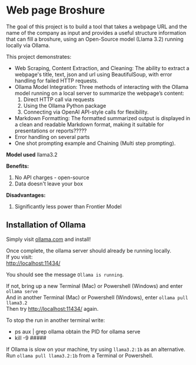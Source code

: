 
# Web page Broshure 
The goal of this project is to build a tool that takes a webpage URL and the name of the company as input and provides a useful structure information that can fill a broshure, using an Open-Source model (Llama 3.2) running locally via Ollama.

This project demonstrates:
- Web Scraping, Content Extraction, and Cleaning: The ability to extract a webpage's title, text, json and url using BeautifulSoup, with error handling for failed HTTP requests.
- Ollama Model Integration: Three methods of interacting with the Ollama model running on a local server to summarize the webpage’s content:
    1) Direct HTTP call via requests
    2) Using the Ollama Python package
    3) Connecting via OpenAI API-style calls for flexibility.
- Markdown Formatting: The formatted summarized output is displayed in a clean and readable Markdown format, making it suitable for presentations or reports?????
- Error handling on several parts
- One shot prompting example and Chaining (Multi step prompting).

**Model used**
llama3.2

**Benefits:**
1. No API charges - open-source
2. Data doesn't leave your box

**Disadvantages:**
1. Significantly less power than Frontier Model

## Installation of Ollama

Simply visit [ollama.com](https://ollama.com) and install!

Once complete, the ollama server should already be running locally.  
If you visit:  
[http://localhost:11434/](http://localhost:11434/)

You should see the message `Ollama is running`.  

If not, bring up a new Terminal (Mac) or Powershell (Windows) and enter `ollama serve`  
And in another Terminal (Mac) or Powershell (Windows), enter `ollama pull llama3.2`  
Then try [http://localhost:11434/](http://localhost:11434/) again.

To stop the run in another terminal write:
 - ps aux | grep ollama  obtain the PID  for ollama serve
 - kill -9 #####

If Ollama is slow on your machine, try using `llama3.2:1b` as an alternative. Run `ollama pull llama3.2:1b` from a Terminal or Powershell.
